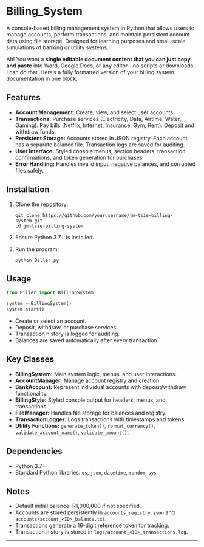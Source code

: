 # Billing_System
A console-based billing management system in Python that allows users to manage accounts, perform transactions, and maintain persistent account data using file storage. Designed for learning purposes and small-scale simulations of banking or utility systems.

Ah! You want a **single editable document content that you can just copy and paste** into Word, Google Docs, or any editor—no scripts or downloads. I can do that. Here’s a fully formatted version of your billing system documentation in one block:

## Features

* **Account Management:** Create, view, and select user accounts.
* **Transactions:** Purchase services (Electricity, Data, Airtime, Water, Gaming). Pay bills (Netflix, Internet, Insurance, Gym, Rent). Deposit and withdraw funds.
* **Persistent Storage:** Accounts stored in JSON registry. Each account has a separate balance file. Transaction logs are saved for auditing.
* **User Interface:** Styled console menus, section headers, transaction confirmations, and token generation for purchases.
* **Error Handling:** Handles invalid input, negative balances, and corrupted files safely.

## Installation

1. Clone the repository:

   ```
   git clone https://github.com/yourusername/jm-tsie-billing-system.git
   cd jm-tsie-billing-system
   ```
2. Ensure Python 3.7+ is installed.
3. Run the program:

   ```
   python Biller.py
   ```

## Usage

```python
from Biller import BillingSystem

system = BillingSystem()
system.start()
```

* Create or select an account.
* Deposit, withdraw, or purchase services.
* Transaction history is logged for auditing.
* Balances are saved automatically after every transaction.

## Key Classes

* **BillingSystem:** Main system logic, menus, and user interactions.
* **AccountManager:** Manage account registry and creation.
* **BankAccount:** Represent individual accounts with deposit/withdraw functionality.
* **BillingStyle:** Styled console output for headers, menus, and transactions.
* **FileManager:** Handles file storage for balances and registry.
* **TransactionLogger:** Logs transactions with timestamps and tokens.
* **Utility Functions:** `generate_token()`, `format_currency()`, `validate_account_name()`, `validate_amount()`.

## Dependencies

* Python 3.7+
* Standard Python libraries: `os`, `json`, `datetime`, `random`, `sys`

## Notes

* Default initial balance: R1,000,000 if not specified.
* Accounts are stored persistently in `accounts_registry.json` and `accounts/account_<ID>_balance.txt`.
* Transactions generate a 16-digit reference token for tracking.
* Transaction history is stored in `logs/account_<ID>_transactions.log`.

---

